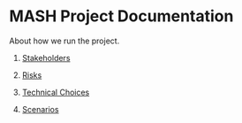# MASH Project Documentation

About how we run the project.

 1. [Stakeholders](./stakeholders.md)

 2. [Risks](./risks.md)

 3. [Technical Choices](./technical.md)

 4. [Scenarios](./stories.md)
